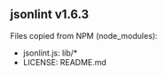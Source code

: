## jsonlint v1.6.3

Files copied from NPM (node_modules):
* jsonlint.js: lib/*
* LICENSE: README.md
